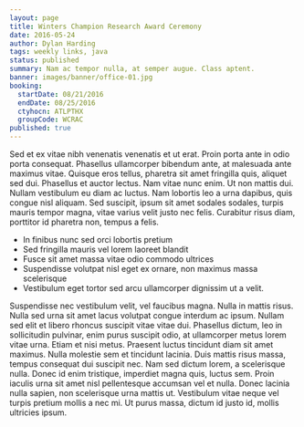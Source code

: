 ```yaml
---
layout: page
title: Winters Champion Research Award Ceremony
date: 2016-05-24
author: Dylan Harding
tags: weekly links, java
status: published
summary: Nam ac tempor nulla, at semper augue. Class aptent.
banner: images/banner/office-01.jpg
booking:
  startDate: 08/21/2016
  endDate: 08/25/2016
  ctyhocn: ATLPTHX
  groupCode: WCRAC
published: true
---
```

Sed et ex vitae nibh venenatis venenatis et ut erat. Proin porta ante in odio porta consequat. Phasellus ullamcorper bibendum ante, at malesuada ante maximus vitae. Quisque eros tellus, pharetra sit amet fringilla quis, aliquet sed dui. Phasellus et auctor lectus. Nam vitae nunc enim. Ut non mattis dui. Nullam vestibulum eu diam ac luctus. Nam lobortis leo a urna dapibus, quis congue nisl aliquam. Sed suscipit, ipsum sit amet sodales sodales, turpis mauris tempor magna, vitae varius velit justo nec felis. Curabitur risus diam, porttitor id pharetra non, tempus a felis.

* In finibus nunc sed orci lobortis pretium
* Sed fringilla mauris vel lorem laoreet blandit
* Fusce sit amet massa vitae odio commodo ultrices
* Suspendisse volutpat nisl eget ex ornare, non maximus massa scelerisque
* Vestibulum eget tortor sed arcu ullamcorper dignissim ut a velit.

Suspendisse nec vestibulum velit, vel faucibus magna. Nulla in mattis risus. Nulla sed urna sit amet lacus volutpat congue interdum ac ipsum. Nullam sed elit et libero rhoncus suscipit vitae vitae dui. Phasellus dictum, leo in sollicitudin pulvinar, enim purus suscipit odio, at ullamcorper metus lorem vitae urna. Etiam et nisi metus. Praesent luctus tincidunt diam sit amet maximus.
Nulla molestie sem et tincidunt lacinia. Duis mattis risus massa, tempus consequat dui suscipit nec. Nam sed dictum lorem, a scelerisque nulla. Donec id enim tristique, imperdiet magna quis, luctus sem. Proin iaculis urna sit amet nisl pellentesque accumsan vel et nulla. Donec lacinia nulla sapien, non scelerisque urna mattis ut. Vestibulum vitae neque vel turpis pretium mollis a nec mi. Ut purus massa, dictum id justo id, mollis ultricies ipsum.
